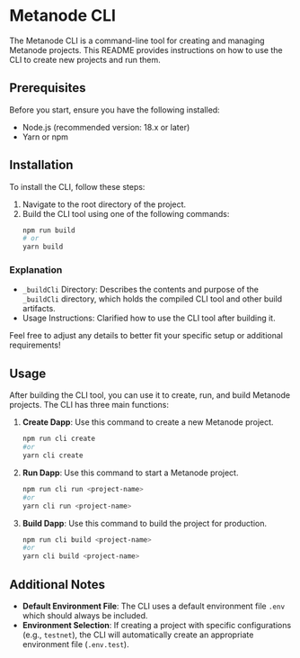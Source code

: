 # Metanode CLI

The Metanode CLI is a command-line tool for creating and managing Metanode projects. This README provides instructions on how to use the CLI to create new projects and run them.

## Prerequisites

Before you start, ensure you have the following installed:
- Node.js (recommended version: 18.x or later)
- Yarn or npm

## Installation

To install the CLI, follow these steps:

1. Navigate to the root directory of the project.
2. Build the CLI tool using one of the following commands:
   ```sh
   npm run build
   # or
   yarn build
   ```

### Explanation

- `_buildCli` Directory: Describes the contents and purpose of the `_buildCli` directory, which holds the compiled CLI tool and other build artifacts.
- Usage Instructions: Clarified how to use the CLI tool after building it.

Feel free to adjust any details to better fit your specific setup or additional requirements!

## Usage

After building the CLI tool, you can use it to create, run, and build Metanode projects. The CLI has three main functions:

1. **Create Dapp**: Use this command to create a new Metanode project.
   ```sh
   npm run cli create
   #or
   yarn cli create
   ```

2. **Run Dapp**: Use this command to start a Metanode project.
   ```sh
   npm run cli run <project-name>
   #or 
   yarn cli run <project-name>
   ```

3. **Build Dapp**: Use this command to build the project for production.
   ```sh
   npm run cli build <project-name>
   #or 
   yarn cli build <project-name>
   ```

## Additional Notes

- **Default Environment File**: The CLI uses a default environment file `.env` which should always be included.
- **Environment Selection**: If creating a project with specific configurations (e.g., `testnet`), the CLI will automatically create an appropriate environment file (`.env.test`).

